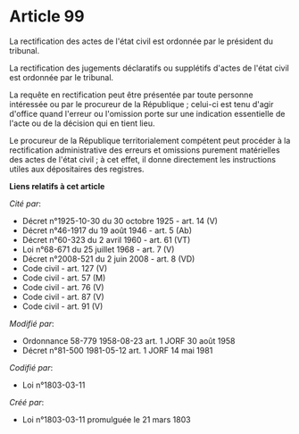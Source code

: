 # Article 99

La rectification des actes de l'état civil est ordonnée par le président du tribunal.

La rectification des jugements déclaratifs ou supplétifs d'actes de l'état civil est ordonnée par le tribunal.

La requête en rectification peut être présentée par toute personne intéressée ou par le procureur de la République ; celui-ci
est tenu d'agir d'office quand l'erreur ou l'omission porte sur une indication essentielle de l'acte ou de la décision qui en
tient lieu.

Le procureur de la République territorialement compétent peut procéder à la rectification administrative des erreurs et
omissions purement matérielles des actes de l'état civil ; à cet effet, il donne directement les instructions utiles aux
dépositaires des registres.

**Liens relatifs à cet article**

_Cité par_:

  - Décret n°1925-10-30 du 30 octobre 1925 - art. 14 (V)
  - Décret n°46-1917 du 19 août 1946 - art. 5 (Ab)
  - Décret n°60-323  du 2 avril 1960  - art. 61 (VT)
  - Loi n°68-671 du 25 juillet 1968 - art. 7 (V)
  - Décret n°2008-521 du 2 juin 2008 - art. 8 (VD)
  - Code civil - art. 127 (V)
  - Code civil - art. 57 (M)
  - Code civil - art. 76 (V)
  - Code civil - art. 87 (V)
  - Code civil - art. 91 (V)

_Modifié par_:

  - Ordonnance 58-779 1958-08-23 art. 1 JORF 30 août 1958
  - Décret n°81-500 1981-05-12 art. 1 JORF 14 mai 1981

_Codifié par_:

  - Loi n°1803-03-11

_Créé par_:

  - Loi n°1803-03-11 promulguée le 21 mars 1803
